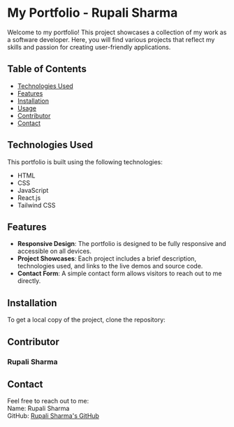 # My Portfolio - Rupali Sharma

Welcome to my portfolio! This project showcases a collection of my work as a software developer. Here, you will find various projects that reflect my skills and passion for creating user-friendly applications.

## Table of Contents

- [Technologies Used](#technologies-used)
- [Features](#features)
- [Installation](#installation)
- [Usage](#usage)
- [Contributor](#contributor)
- [Contact](#contact)

## Technologies Used

This portfolio is built using the following technologies:

- HTML
- CSS
- JavaScript
- React.js
- Tailwind CSS

## Features

- **Responsive Design**: The portfolio is designed to be fully responsive and accessible on all devices.
- **Project Showcases**: Each project includes a brief description, technologies used, and links to the live demos and source code.
- **Contact Form**: A simple contact form allows visitors to reach out to me directly.

## Installation

To get a local copy of the project, clone the repository:

## Contributor

### Rupali Sharma

## Contact
Feel free to reach out to me:</br>
Name: Rupali Sharma</br>
GitHub: [Rupali Sharma's GitHub](https://github.com/rupali-12)
